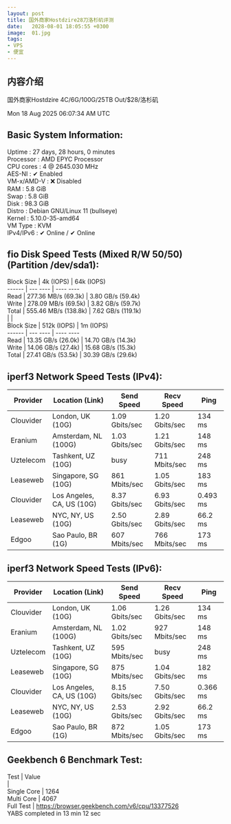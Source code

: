 ```yaml
---
layout: post
title: 国外商家Hostdzire28刀洛杉矶评测
date:   2028-08-01 18:05:55 +0300
image:  01.jpg
tags:
- VPS
- 便宜
---
```


## 内容介绍
国外商家Hostdzire 4C/6G/100G/25TB Out/$28/洛杉矶
<!-- more -->

Mon 18 Aug 2025 06:07:34 AM UTC

Basic System Information:
---------------------------------
Uptime     : 27 days, 28 hours, 0 minutes<br>
Processor  : AMD EPYC Processor<br>
CPU cores  : 4 @ 2645.030 MHz<br>
AES-NI     : ✔ Enabled<br>
VM-x/AMD-V : ❌ Disabled<br>
RAM        : 5.8 GiB<br>
Swap       : 5.8 GiB<br>
Disk       : 98.3 GiB<br>
Distro     : Debian GNU/Linux 11 (bullseye)<br>
Kernel     : 5.10.0-35-amd64<br>
VM Type    : KVM<br>
IPv4/IPv6  : ✔ Online / ✔ Online<br>

fio Disk Speed Tests (Mixed R/W 50/50) (Partition /dev/sda1):
---------------------------------
Block Size | 4k            (IOPS) | 64k           (IOPS)<br>
  ------   | ---            ----  | ----           ---- <br>
Read       | 277.36 MB/s  (69.3k) | 3.80 GB/s    (59.4k)<br>
Write      | 278.09 MB/s  (69.5k) | 3.82 GB/s    (59.7k)<br>
Total      | 555.46 MB/s (138.8k) | 7.62 GB/s   (119.1k)<br>
           |                      |                     <br>
Block Size | 512k          (IOPS) | 1m            (IOPS)<br>
  ------   | ---            ----  | ----           ---- <br>
Read       | 13.35 GB/s   (26.0k) | 14.70 GB/s   (14.3k)<br>
Write      | 14.06 GB/s   (27.4k) | 15.68 GB/s   (15.3k)<br>
Total      | 27.41 GB/s   (53.5k) | 30.39 GB/s   (29.6k)<br>

iperf3 Network Speed Tests (IPv4):
---------------------------------
Provider        | Location (Link)           | Send Speed      | Recv Speed      | Ping           
-----           | -----                     | ----            | ----            | ----           
Clouvider       | London, UK (10G)          | 1.09 Gbits/sec  | 1.20 Gbits/sec  | 134 ms         
Eranium         | Amsterdam, NL (100G)      | 1.03 Gbits/sec  | 1.21 Gbits/sec  | 148 ms         
Uztelecom       | Tashkent, UZ (10G)        | busy            | 711 Mbits/sec   | 248 ms         
Leaseweb        | Singapore, SG (10G)       | 861 Mbits/sec   | 1.05 Gbits/sec  | 183 ms         
Clouvider       | Los Angeles, CA, US (10G) | 8.37 Gbits/sec  | 6.93 Gbits/sec  | 0.493 ms       
Leaseweb        | NYC, NY, US (10G)         | 2.50 Gbits/sec  | 2.89 Gbits/sec  | 66.2 ms        
Edgoo           | Sao Paulo, BR (1G)        | 607 Mbits/sec   | 766 Mbits/sec   | 173 ms         

iperf3 Network Speed Tests (IPv6):
---------------------------------
Provider        | Location (Link)           | Send Speed      | Recv Speed      | Ping           
-----           | -----                     | ----            | ----            | ----           
Clouvider       | London, UK (10G)          | 1.06 Gbits/sec  | 1.26 Gbits/sec  | 134 ms         
Eranium         | Amsterdam, NL (100G)      | 1.02 Gbits/sec  | 927 Mbits/sec   | 148 ms         
Uztelecom       | Tashkent, UZ (10G)        | 595 Mbits/sec   | busy            | 248 ms         
Leaseweb        | Singapore, SG (10G)       | 875 Mbits/sec   | 1.04 Gbits/sec  | 182 ms         
Clouvider       | Los Angeles, CA, US (10G) | 8.15 Gbits/sec  | 7.50 Gbits/sec  | 0.366 ms       
Leaseweb        | NYC, NY, US (10G)         | 2.53 Gbits/sec  | 2.92 Gbits/sec  | 66.2 ms        
Edgoo           | Sao Paulo, BR (1G)        | 872 Mbits/sec   | 1.05 Gbits/sec  | 173 ms         

Geekbench 6 Benchmark Test:
---------------------------------
Test            | Value                        <br> 
                |                               <br>
Single Core     | 1264                          <br>
Multi Core      | 4067                          <br>
Full Test       | https://browser.geekbench.com/v6/cpu/13377526
<br>
YABS completed in 13 min 12 sec<br>